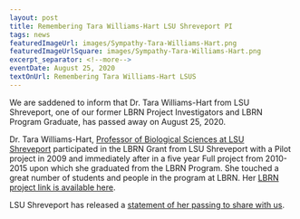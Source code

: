 ```yaml
--- 
layout: post
title: Remembering Tara Williams-Hart LSU Shreveport PI
tags: news
featuredImageUrl: images/Sympathy-Tara-Williams-Hart.png
featuredImageUrlSquare: images/Sympathy-Tara-Williams-Hart.png
excerpt_separator: <!--more-->
eventDate: August 25, 2020
textOnUrl: Remembering Tara Williams-Hart LSUS
--- 
```

We are saddened to inform that Dr. Tara Williams-Hart from LSU Shreveport, one of our former LBRN Project Investigators and LBRN Program Graduate, has passed away on August 25, 2020.<!--more-->

Dr. Tara Williams-Hart, [Professor of Biological Sciences at LSU Shreveport](https://www.lsus.edu/tara-williams-hart-phd) participated in the LBRN Grant from LSU Shreveport with a Pilot project in 2009 and immediately after in a five year Full project from 2010-2015 upon which she graduated from the LBRN Program. She touched a great number of students and people in the program at LBRN. Her [LBRN project link is available here](https://lbrn.lsu.edu/pis/Williams-Hart_Tara.html).

LSU Shreveport has released a [statement of her passing to share with us](https://lbrn.lsu.edu/downloads/Tara%20Williams-Hart%20Remembering.pdf).

